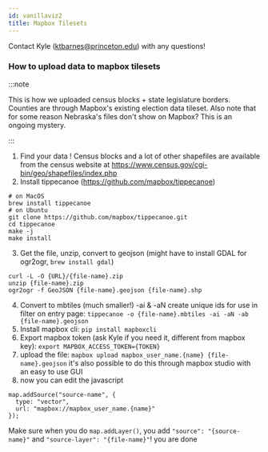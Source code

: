 ```yaml
---
id: vanillaviz2
title: Mapbox Tilesets
---
```

Contact Kyle (ktbarnes@princeton.edu) with any questions!

### How to upload data to mapbox tilesets

:::note

This is how we uploaded census blocks + state legislature borders. Counties are through Mapbox's existing election data tileset. Also note that for some reason Nebraska's files don't show on Mapbox? This is an ongoing mystery.

:::
1. Find your data ! Census blocks and a lot of other shapefiles are available from the census website at https://www.census.gov/cgi-bin/geo/shapefiles/index.php
2. Install tippecanoe (https://github.com/mapbox/tippecanoe)

```
# on MacOS
brew install tippecanoe
# on Ubuntu
git clone https://github.com/mapbox/tippecanoe.git
cd tippecanoe
make -j
make install
```

3. Get the file, unzip, convert to geojson (might have to install GDAL for ogr2ogr, `brew install gdal`)

```
curl -L -O {URL}/{file-name}.zip
unzip {file-name}.zip
ogr2ogr -f GeoJSON {file-name}.geojson {file-name}.shp
```

4. Convert to mbtiles (much smaller!) -ai & -aN create unique ids for use in filter on entry page: `tippecanoe -o {file-name}.mbtiles -ai -aN -ab {file-name}.geojson`
5. Install mapbox cli: `pip install mapboxcli`
6. Export mapbox token (ask Kyle if you need it, different from mapbox key): `export MAPBOX_ACCESS_TOKEN={TOKEN}`
7. upload the file: `mapbox upload mapbox_user_name.{name} {file-name}.geojson` it's also possible to do this through mapbox studio with an easy to use GUI
8. now you can edit the javascript

```
map.addSource("source-name", {
  type: "vector",
  url: "mapbox://mapbox_user_name.{name}"
});
```

Make sure when you do `map.addLayer()`, you add `"source": "{source-name}"` and `"source-layer": "{file-name}"`! you are done
